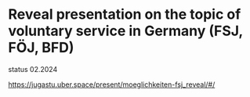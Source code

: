 # Reveal presentation on the topic of voluntary service in Germany (FSJ, FÖJ, BFD)
status 02.2024

https://jugastu.uber.space/present/moeglichkeiten-fsj_reveal/#/

